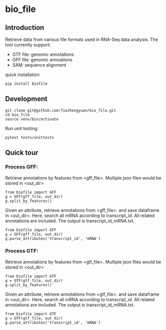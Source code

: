 # bio_file

## Introduction
Retrieve data from various file formats used in RNA-Seq data analysis. The tool currently support:
- GTF file: genomic annotations
- GFF file: genomic annoations
- SAM: sequence alignment

quick installation
```
pip install biofile
```


## Development

```
git clone git@github.com:Tiezhengyuan/bio_file.git
cd bio_file
source venv/bin/activate
```

Run unit testing:
```
pytest tests/unittests
```

## Quick tour


### Process GFF:
Retrieve annotations by features from <gff_file>. Multiple json files would be stored in <out_dir>
```
from biofile import GFF
g = GFF(gff_file, out_dir)
g.split_by_features()
```

Given an attribute, retrieve annotations from <gff_file>. and save dataframe in <out_dir>. Here, search all mRNA according to transcript_id. All related annotations are included. The output is transcript_id_mRNA.txt.
```
from biofile import GFF
g = GFF(gff_file, out_dir)
g.parse_attributes('transcript_id', 'mRNA')
```

### Process GTF:
Retrieve annotations by features from <gtf_file>. Multiple json files would be stored in <out_dir>
```
from biofile import GTF
g = GTF(gtf_file, out_dir)
g.split_by_features()
```

Given an attribute, retrieve annotations from <gtf_file>. and save dataframe in <out_dir>. Here, search all mRNA according to transcript_id. All related annotations are included. The output is transcript_id_mRNA.txt.
```
from biofile import GTF
g = GTF(gtf_file, out_dir)
g.parse_attributes('transcript_id', 'mRNA')
```



